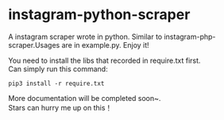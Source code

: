 # instagram-python-scraper
A instagram scraper wrote in python. Similar to instagram-php-scraper.Usages are in example.py. Enjoy it!

You need to install the libs that recorded in require.txt first.  
Can simply run this command:  
```
pip3 install -r require.txt
```

More documentation will be completed soon~.   
Stars can hurry me up on this！ 
